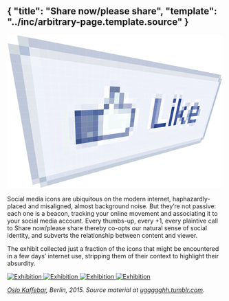 {
	"title": "Share now/please share",
	"template": "../inc/arbitrary-page.template.source"
}
---
<img src="like.png" width=500 height=356 alt="Like."/>

Social media icons are ubiquitous on the modern internet, haphazardly-placed
and misaligned, almost background noise. But they’re not passive: each one is
a beacon, tracking your online movement and associating it to your social
media account. Every thumbs-up, every +1, every plaintive call to Share
now/please share thereby co-opts our natural sense of social identity, and
subverts the relationship between content and viewer.

The exhibit collected just a fraction of the icons that might be encountered
in a few days’ internet use, stripping them of their context to highlight
their absurdity.

<a href="https://www.flickr.com/photos/peterbourgon/16140699828">
<img src="https://farm9.staticflickr.com/8621/16140699828_55131d99fa.jpg" width=500 height=339 alt="Exhibition" />
</a>

<a href="https://www.flickr.com/photos/peterbourgon/16327402332">
<img src="https://farm8.staticflickr.com/7528/16327402332_16640e04da.jpg" width=500 height=309 alt="Exhibition" />
</a>

<a href="https://www.flickr.com/photos/peterbourgon/16326527431">
<img src="https://farm8.staticflickr.com/7507/16326527431_fc4c7b7ff3.jpg" width=500 height=260 alt="Exhibition" />
</a>

<a href="https://www.flickr.com/photos/peterbourgon/16326489771">
<img src="https://farm8.staticflickr.com/7462/16326489771_3ec884a326.jpg" width=500 height=332 alt="Exhibition" />
</a>

<em><a href="http://www.oslokaffebar.com">Oslo Kaffebar</a>, Berlin, 2015.
Source material at <a href="http://uggggghh.tumblr.com">uggggghh.tumblr.com</a>.</em>
